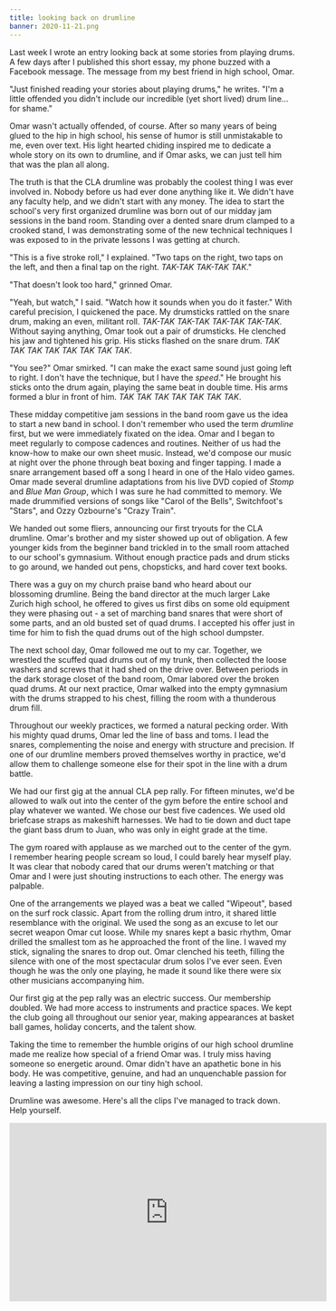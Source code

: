```yaml
---
title: looking back on drumline
banner: 2020-11-21.png
---
```


Last week I wrote an entry looking back at some stories from playing
drums.  A few days after I published this short essay, my phone buzzed
with a Facebook message.  The message from my best friend in high
school, Omar.

"Just finished reading your stories about playing drums," he writes.
"I'm a little offended you didn't include our incredible (yet short
lived) drum line... for shame."

Omar wasn't actually offended, of course.  After so many years of
being glued to the hip in high school, his sense of humor is still
unmistakable to me, even over text.  His light hearted chiding
inspired me to dedicate a whole story on its own to drumline, and if
Omar asks, we can just tell him that was the plan all along.

The truth is that the CLA drumline was probably the coolest thing I
was ever involved in.  Nobody before us had ever done anything like
it.  We didn't have any faculty help, and we didn't start with any
money.  The idea to start the school's very first organized drumline
was born out of our midday jam sessions in the band room.  Standing
over a dented snare drum clamped to a crooked stand, I was
demonstrating some of the new technical techniques I was exposed to in
the private lessons I was getting at church.

"This is a five stroke roll," I explained.  "Two taps on the right,
two taps on the left, and then a final tap on the right.  _TAK-TAK
TAK-TAK TAK_."

"That doesn't look too hard," grinned Omar.

"Yeah, but watch," I said.  "Watch how it sounds when you do it
faster."  With careful precision, I quickened the pace.  My drumsticks
rattled on the snare drum, making an even, militant roll.  _TAK-TAK
TAK-TAK TAK-TAK TAK-TAK_.  Without saying anything, Omar took out a
pair of drumsticks.  He clenched his jaw and tightened his grip.  His
sticks flashed on the snare drum.  _TAK TAK TAK TAK TAK TAK TAK TAK_.

"You see?" Omar smirked.  "I can make the exact same sound just going
left to right.  I don't have the technique, but I have the _speed_."
He brought his sticks onto the drum again, playing the same beat in
double time.  His arms formed a blur in front of him.  _TAK TAK TAK
TAK TAK TAK TAK_.

These midday competitive jam sessions in the band room gave us the
idea to start a new band in school.  I don't remember who used the
term _drumline_ first, but we were immediately fixated on the idea.
Omar and I began to meet regularly to compose cadences and routines.
Neither of us had the know-how to make our own sheet music.  Instead,
we'd compose our music at night over the phone through beat boxing and
finger tapping.  I made a snare arrangement based off a song I heard
in one of the Halo video games.  Omar made several drumline
adaptations from his live DVD copied of _Stomp_ and _Blue Man Group_,
which I was sure he had committed to memory.  We made drummified
versions of songs like "Carol of the Bells", Switchfoot's "Stars", and
Ozzy Ozbourne's "Crazy Train".

We handed out some fliers, announcing our first tryouts for the CLA
drumline.  Omar's brother and my sister showed up out of obligation.
A few younger kids from the beginner band trickled in to the small
room attached to our school's gymnasium.  Without enough practice pads
and drum sticks to go around, we handed out pens, chopsticks, and hard
cover text books.

There was a guy on my church praise band who heard about our
blossoming drumline.  Being the band director at the much larger Lake
Zurich high school, he offered to gives us first dibs on some old
equipment they were phasing out - a set of marching band snares that
were short of some parts, and an old busted set of quad drums.  I
accepted his offer just in time for him to fish the quad drums out of
the high school dumpster.

The next school day, Omar followed me out to my car.  Together, we
wrestled the scuffed quad drums out of my trunk, then collected the
loose washers and screws that it had shed on the drive over.  Between
periods in the dark storage closet of the band room, Omar labored over
the broken quad drums.  At our next practice, Omar walked into the
empty gymnasium with the drums strapped to his chest, filling the room
with a thunderous drum fill.

Throughout our weekly practices, we formed a natural pecking order.
With his mighty quad drums, Omar led the line of bass and toms.  I
lead the snares, complementing the noise and energy with structure and
precision.  If one of our drumline members proved themselves worthy in
practice, we'd allow them to challenge someone else for their spot in
the line with a drum battle.

We had our first gig at the annual CLA pep rally.  For fifteen
minutes, we'd be allowed to walk out into the center of the gym before
the entire school and play whatever we wanted.  We chose our best five
cadences.  We used old briefcase straps as makeshift harnesses.  We
had to tie down and duct tape the giant bass drum to Juan, who was
only in eight grade at the time.

The gym roared with applause as we marched out to the center of the
gym.  I remember hearing people scream so loud, I could barely hear
myself play.  It was clear that nobody cared that our drums weren't
matching or that Omar and I were just shouting instructions to each
other.  The energy was palpable.

One of the arrangements we played was a beat we called "Wipeout",
based on the surf rock classic.  Apart from the rolling drum intro, it
shared little resemblance with the original.  We used the song as an
excuse to let our secret weapon Omar cut loose.  While my snares kept
a basic rhythm, Omar drilled the smallest tom as he approached the
front of the line.  I waved my stick, signaling the snares to drop
out.  Omar clenched his teeth, filling the silence with one of the
most spectacular drum solos I've ever seen.  Even though he was the
only one playing, he made it sound like there were six other musicians
accompanying him.

Our first gig at the pep rally was an electric success.  Our
membership doubled.  We had more access to instruments and practice
spaces.  We kept the club going all throughout our senior year, making
appearances at basket ball games, holiday concerts, and the talent
show.

Taking the time to remember the humble origins of our high school
drumline made me realize how special of a friend Omar was.  I truly
miss having someone so energetic around.  Omar didn't have an
apathetic bone in his body.  He was competitive, genuine, and had an
unquenchable passion for leaving a lasting impression on our tiny high
school.

Drumline was awesome.  Here's all the clips I've managed to track
down.  Help yourself.

<iframe width="560" height="315" src="https://www.youtube.com/embed/videoseries?list=PLhMFRzv8kTTBgmRxRg3WTpBrA47i5i9Wa" frameborder="0" allow="accelerometer; autoplay; clipboard-write; encrypted-media; gyroscope; picture-in-picture" allowfullscreen></iframe>

